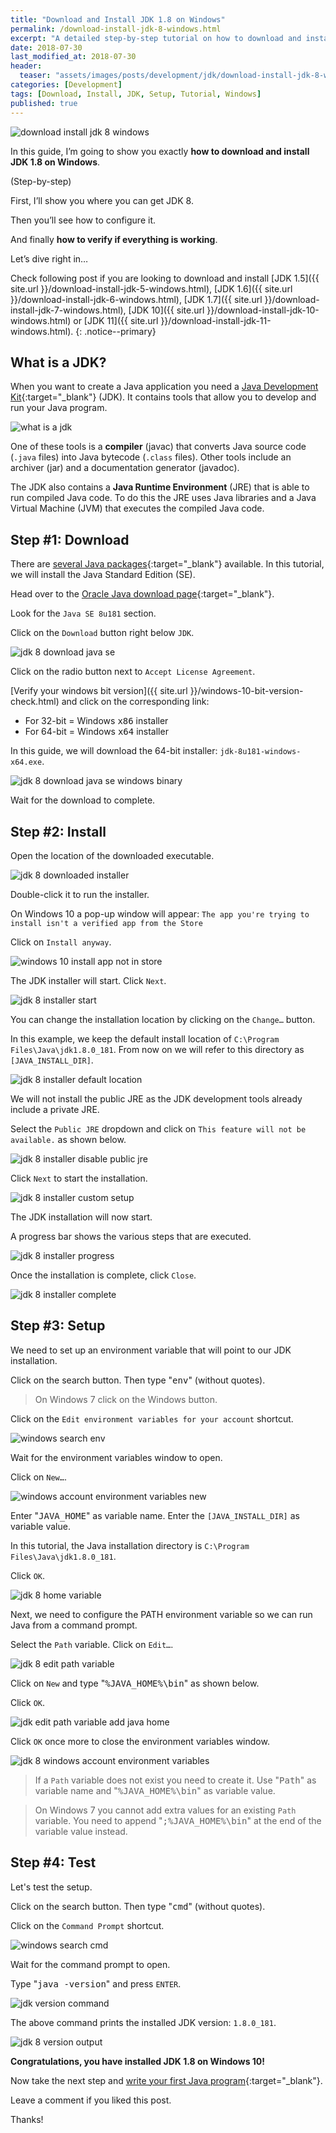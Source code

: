 ```yaml
---
title: "Download and Install JDK 1.8 on Windows"
permalink: /download-install-jdk-8-windows.html
excerpt: "A detailed step-by-step tutorial on how to download and install JDK 8u181 on Windows 10."
date: 2018-07-30
last_modified_at: 2018-07-30
header:
  teaser: "assets/images/posts/development/jdk/download-install-jdk-8-windows.png"
categories: [Development]
tags: [Download, Install, JDK, Setup, Tutorial, Windows]
published: true
---
```


<img src="{{ site.url }}/assets/images/posts/development/jdk/download-install-jdk-8-windows.png" alt="download install jdk 8 windows" class="align-right title-image">

In this guide, I’m going to show you exactly **how to download and install JDK 1.8 on Windows**.

(Step-by-step)

First, I’ll show you where you can get JDK 8.

Then you’ll see how to configure it.

And finally **how to verify if everything is working**.

Let’s dive right in…

Check following post if you are looking to download and install [JDK 1.5]({{ site.url }}/download-install-jdk-5-windows.html), [JDK 1.6]({{ site.url }}/download-install-jdk-6-windows.html), [JDK 1.7]({{ site.url }}/download-install-jdk-7-windows.html), [JDK 10]({{ site.url }}/download-install-jdk-10-windows.html) or [JDK 11]({{ site.url }}/download-install-jdk-11-windows.html).
{: .notice--primary}

## What is a JDK?

When you want to create a Java application you need a [Java Development Kit](https://en.wikipedia.org/wiki/Java_Development_Kit){:target="_blank"} (JDK). It contains tools that allow you to develop and run your Java program.

<img src="{{ site.url }}/assets/images/posts/development/jdk/what-is-a-jdk.png" alt="what is a jdk">

One of these tools is a **compiler** (javac) that converts Java source code (`.java` files) into Java bytecode (`.class` files). Other tools include an archiver (jar) and a documentation generator (javadoc).

The JDK also contains a **Java Runtime Environment** (JRE) that is able to run compiled Java code. To do this the JRE uses Java libraries and a Java Virtual Machine (JVM) that executes the compiled Java code.

## Step #1: Download

There are [several Java packages](https://docs.oracle.com/javaee/6/firstcup/doc/gkhoy.html){:target="_blank"} available. In this tutorial, we will install the Java Standard Edition (SE).

Head over to the [Oracle Java download page](http://www.oracle.com/technetwork/java/javase/downloads/index.html){:target="_blank"}.

Look for the `Java SE 8u181` section.

Click on the `Download` button right below `JDK`.

<img src="{{ site.url }}/assets/images/posts/development/jdk/jdk-8-download-java-se.png" alt="jdk 8 download java se">

Click on the radio button next to `Accept License Agreement`.

[Verify your windows bit version]({{ site.url }}/windows-10-bit-version-check.html) and click on the corresponding link:
* For 32-bit = Windows <kbd>x86</kbd> installer
* For 64-bit = Windows <kbd>x64</kbd> installer

In this guide, we will download the 64-bit installer: `jdk-8u181-windows-x64.exe`.

<img src="{{ site.url }}/assets/images/posts/development/jdk/jdk-8-download-java-se-windows-binary.png" alt="jdk 8 download java se windows binary">

Wait for the download to complete.

## Step #2: Install

Open the location of the downloaded executable.

<img src="{{ site.url }}/assets/images/posts/development/jdk/jdk-8-downloaded-installer.png" alt="jdk 8 downloaded installer">

Double-click it to run the installer.

On Windows 10 a pop-up window will appear: `The app you're trying to install isn't a verified app from the Store`

Click on `Install anyway`.

<img src="{{ site.url }}/assets/images/posts/windows-10-install-app-not-in-store.png" alt="windows 10 install app not in store">

The JDK installer will start. Click `Next`.

<img src="{{ site.url }}/assets/images/posts/development/jdk/jdk-8-installer-start.png" alt="jdk 8 installer start">

You can change the installation location by clicking on the `Change…` button.

In this example, we keep the default install location of `C:\Program Files\Java\jdk1.8.0_181`. From now on we will refer to this directory as `[JAVA_INSTALL_DIR]`.

<img src="{{ site.url }}/assets/images/posts/development/jdk/jdk-8-installer-default-location.png" alt="jdk 8 installer default location">

We will not install the public JRE as the JDK development tools already include a private JRE.

Select the `Public JRE` dropdown and click on `This feature will not be available.` as shown below.

<img src="{{ site.url }}/assets/images/posts/development/jdk/jdk-8-installer-disable-public-jre.png" alt="jdk 8 installer disable public jre">

Click `Next` to start the installation.

<img src="{{ site.url }}/assets/images/posts/development/jdk/jdk-8-installer-custom-setup.png" alt="jdk 8 installer custom setup">

The JDK installation will now start.

A progress bar shows the various steps that are executed.

<img src="{{ site.url }}/assets/images/posts/development/jdk/jdk-8-installer-progress.png" alt="jdk 8 installer progress">

Once the installation is complete, click `Close`.

<img src="{{ site.url }}/assets/images/posts/development/jdk/jdk-8-installer-complete.png" alt="jdk 8 installer complete">

## Step #3: Setup

We need to set up an environment variable that will point to our JDK installation.

Click on the search button. Then type "<kbd>env</kbd>" (without quotes).

> On Windows 7 click on the Windows button.

Click on the `Edit environment variables for your account` shortcut.

<img src="{{ site.url }}/assets/images/posts/development/windows-search-env.png" alt="windows search env">

Wait for the environment variables window to open.

Click on `New…`.

<img src="{{ site.url }}/assets/images/posts/development/windows-account-environment-variables-new.png" alt="windows account environment variables new">

Enter "<kbd>JAVA_HOME</kbd>" as variable name. Enter the `[JAVA_INSTALL_DIR]` as variable value.

In this tutorial, the Java installation directory is `C:\Program Files\Java\jdk1.8.0_181`.

Click `OK`.

<img src="{{ site.url }}/assets/images/posts/development/jdk/jdk-8-home-variable.png" alt="jdk 8 home variable">

Next, we need to configure the PATH environment variable so we can run Java from a command prompt.

Select the `Path` variable. Click on `Edit…`.

<img src="{{ site.url }}/assets/images/posts/development/jdk/jdk-8-edit-path-variable.png" alt="jdk 8 edit path variable">

Click on `New` and type "<kbd>%JAVA_HOME%\bin</kbd>" as shown below.

Click `OK`.

<img src="{{ site.url }}/assets/images/posts/development/jdk/jdk-edit-path-variable-add-java-home.png" alt="jdk edit path variable add java home">

Click `OK` once more to close the environment variables window.

<img src="{{ site.url }}/assets/images/posts/development/jdk/jdk-8-windows-account-environment-variables.png" alt="jdk 8 windows account environment variables">

> If a `Path` variable does not exist you need to create it. Use "<kbd>Path</kbd>" as variable name and "<kbd>%JAVA_HOME%\bin</kbd>" as variable value.

> On Windows 7 you cannot add extra values for an existing `Path` variable. You need to append "<kbd>;%JAVA_HOME%\bin</kbd>" at the end of the variable value instead.

## Step #4: Test

Let's test the setup.

Click on the search button. Then type "<kbd>cmd</kbd>" (without quotes).

Click on the `Command Prompt` shortcut.

<img src="{{ site.url }}/assets/images/posts/development/windows-search-cmd.png" alt="windows search cmd">

Wait for the command prompt to open.

Type "<kbd>java -version</kbd>" and press `ENTER`.

<img src="{{ site.url }}/assets/images/posts/development/jdk/jdk-version-command.png" alt="jdk version command">

The above command prints the installed JDK version: `1.8.0_181`.

<img src="{{ site.url }}/assets/images/posts/development/jdk/jdk-8-version-output.png" alt="jdk 8 version output">

**Congratulations, you have installed JDK 1.8 on Windows 10!**

Now take the next step and [write your first Java program](https://introcs.cs.princeton.edu/java/11hello/){:target="_blank"}.

Leave a comment if you liked this post.

Thanks!
